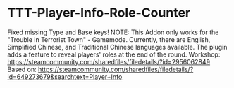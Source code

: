 # TTT-Player-Info-Role-Counter
Fixed missing Type and Base keys!
NOTE: This Addon only works for the "Trouble in Terrorist Town" - Gamemode.
Currently, there are English, Simplified Chinese, and Traditional Chinese languages available. 
The plugin adds a feature to reveal players' roles at the end of the round. 
Workshop: https://steamcommunity.com/sharedfiles/filedetails/?id=2956062849
Based on: https://steamcommunity.com/sharedfiles/filedetails/?id=649273679&searchtext=Player+Info
